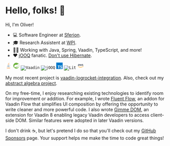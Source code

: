# Hello, folks! 👋

Hi, I'm Oliver!

* 💻 Software Engineer at [Sferion](https://sferion.com/).
* 🎓 Research Assistent at [WPI](https://www.wpi.edu/).
* 🧑‍💻️ Working with Java, Spring, Vaadin, TypeScript, and more!
* ❤️ [jOOQ](https://www.jooq.org/) fanatic. [Don't use Hibernate](https://www.toptal.com/java/how-hibernate-ruined-my-career).

<code><img height="20" alt="Java" src="https://raw.githubusercontent.com/github/explore/5b3600551e122a3277c2c5368af2ad5725ffa9a1/topics/java/java.png"></code>
<code><img height="20" alt="Spring" src="https://raw.githubusercontent.com/github/explore/8ab0be27a8c97992e4930e630e2d68ba8d819183/topics/spring/spring.png"></code>
<code><img height="20" alt="Vaadin" src="https://cdn2.hubspot.net/hubfs/1840687/Pages/trademark/vaadin-logo.svg"></code>
<code><img height="20" alt="jOOQ" src="https://www.jooq.org/img/jooq-logo-black.png"></code>
<code><img height="20" alt="TypeScript" src="https://raw.githubusercontent.com/github/explore/80688e429a7d4ef2fca1e82350fe8e3517d3494d/topics/typescript/typescript.png"></code>
<code><img height="20" alt="Lit" src="https://coryrylan.com/assets/images/posts/types/lit.svg"></code>
<code><img height="20" alt="AWS" src="https://raw.githubusercontent.com/github/explore/fbceb94436312b6dacde68d122a5b9c7d11f9524/topics/aws/aws.png"></code>

My most recent project is [vaadin-logrocket-integration](https://github.com/oliveryasuna/vaadin-logrocket-integration).
Also, check out my [abstract algebra project](https://github.com/oliveryasuna/math).

On my free-time, I enjoy researching existing technologies to identify room for improvement or addition.
For example, I wrote [Fluent Flow](https://github.com/oliveryasuna/fluent-flow-2), an addon for Vaadin Flow that simplifies UI composition by offering the opportunity to write cleaner and more powerful code.
I also wrote [Gimme DOM](https://github.com/oliveryasuna/gimme-dom), an extension for Vaadin 8 enabling legacy Vaadin developers to access client-side DOM.
Similar features were adopted in later Vaadin versions.

I don't drink ☕, but let's pretend I do so that you'll check out my [GitHub Sponsors](https://github.com/sponsors/oliveryasuna) page.
Your support helps me make the time to code great things!

